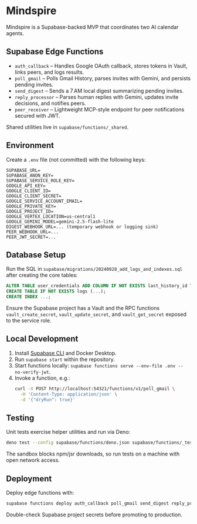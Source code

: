 # Mindspire

Mindspire is a Supabase-backed MVP that coordinates two AI calendar agents.

## Supabase Edge Functions

- `auth_callback` – Handles Google OAuth callback, stores tokens in Vault, links
  peers, and logs results.
- `poll_gmail` – Polls Gmail History, parses invites with Gemini, and persists
  pending invites.
- `send_digest` – Sends a 7 AM local digest summarizing pending invites.
- `reply_processor` – Parses human replies with Gemini, updates invite
  decisions, and notifies peers.
- `peer_receiver` – Lightweight MCP-style endpoint for peer notifications
  secured with JWT.

Shared utilities live in `supabase/functions/_shared`.

## Environment

Create a `.env` file (not committed) with the following keys:

```
SUPABASE_URL=
SUPABASE_ANON_KEY=
SUPABASE_SERVICE_ROLE_KEY=
GOOGLE_API_KEY=
GOOGLE_CLIENT_ID=
GOOGLE_CLIENT_SECRET=
GOOGLE_SERVICE_ACCOUNT_EMAIL=
GOOGLE_PRIVATE_KEY=
GOOGLE_PROJECT_ID=
GOOGLE_VERTEX_LOCATION=us-central1
GOOGLE_GEMINI_MODEL=gemini-2.5-flash-lite
DIGEST_WEBHOOK_URL=... (temporary webhook or logging sink)
PEER_WEBHOOK_URL=...
PEER_JWT_SECRET=...
```

## Database Setup

Run the SQL in `supabase/migrations/20240928_add_logs_and_indexes.sql` after
creating the core tables:

```sql
ALTER TABLE user_credentials ADD COLUMN IF NOT EXISTS last_history_id TEXT;
CREATE TABLE IF NOT EXISTS logs (...);
CREATE INDEX ...;
```

Ensure the Supabase project has a Vault and the RPC functions
`vault_create_secret`, `vault_update_secret`, and `vault_get_secret` exposed to
the service role.

## Local Development

1. Install [Supabase CLI](https://supabase.com/docs/guides/cli) and Docker
   Desktop.
2. Run `supabase start` within the repository.
3. Start functions locally:
   `supabase functions serve --env-file .env --no-verify-jwt`.
4. Invoke a function, e.g.:
   ```bash
   curl -X POST http://localhost:54321/functions/v1/poll_gmail \
     -H 'Content-Type: application/json' \
     -d '{"dryRun": true}'
   ```

## Testing

Unit tests exercise helper utilities and run via Deno:

```bash
deno test --config supabase/functions/deno.json supabase/functions/_tests
```

The sandbox blocks npm/jsr downloads, so run tests on a machine with open
network access.

## Deployment

Deploy edge functions with:

```bash
supabase functions deploy auth_callback poll_gmail send_digest reply_processor peer_receiver
```

Double-check Supabase project secrets before promoting to production.
